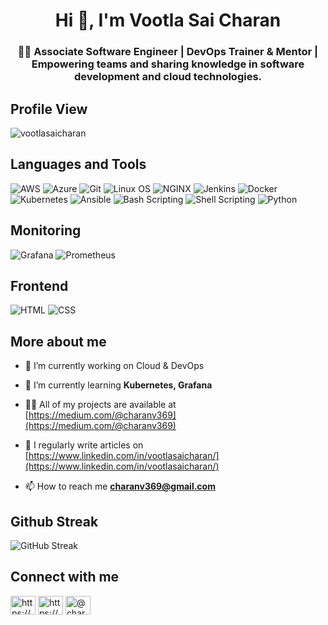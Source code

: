 <h1 align="center">Hi 👋, I'm Vootla Sai Charan</h1>
<h3 align="center">👩‍💻 Associate Software Engineer | DevOps Trainer & Mentor | Empowering teams and sharing knowledge in software development and cloud technologies.</h3>

<!-- <h3 align="left">Profile View:</h3> -->
## Profile View
<p align="left"> <img src="https://komarev.com/ghpvc/?username=vootlasaicharan&label=Profile%20views&color=0e75b6&style=flat" alt="vootlasaicharan" /> </p>

<!-- <h3 align="left">Languages and Tools:</h3> -->
## Languages and Tools
![AWS](https://img.shields.io/badge/-AWS-232F3E?logo=amazon-aws&logoColor=white)
![Azure](https://img.shields.io/badge/-Azure-0089D6?logo=azure&logoColor=white)
![Git](https://img.shields.io/badge/-Git-F05032?logo=git&logoColor=white)
![Linux OS](https://img.shields.io/badge/-Linux_OS-FCC624?logo=linux&logoColor=black)
![NGINX](https://img.shields.io/badge/-NGINX-009639?logo=nginx&logoColor=white)
![Jenkins](https://img.shields.io/badge/-Jenkins-D24939?logo=jenkins&logoColor=white)
![Docker](https://img.shields.io/badge/-Docker-2496ED?logo=docker&logoColor=white)
![Kubernetes](https://img.shields.io/badge/-Kubernetes-326CE5?logo=kubernetes&logoColor=white)
![Ansible](https://img.shields.io/badge/-Ansible-00A0A)
![Bash Scripting](https://img.shields.io/badge/-Bash_Scripting-4EAA25?logo=gnu-bash&logoColor=white)
![Shell Scripting](https://img.shields.io/badge/-Shell_Scripting-4EAA25?logo=gnu-bash&logoColor=white)
![Python](https://img.shields.io/badge/-Python-3776AB?logo=python&logoColor=white)
<!-- <h3 align="left">Monitoring:</h3> -->
## Monitoring
![Grafana](https://img.shields.io/badge/-Grafana-F46800?logo=grafana&logoColor=white)
![Prometheus](https://img.shields.io/badge/-Prometheus-E6522C?logo=prometheus&logoColor=white)
<!-- <h3 align="left">Frontend:</h3> -->
##  Frontend
![HTML](https://img.shields.io/badge/-HTML5-E34F26?logo=html5&logoColor=white)
![CSS](https://img.shields.io/badge/-CSS3-1572B6?logo=css3&logoColor=white)


<!-- <p align="left"> 

<a href="https://aws.amazon.com" target="_blank" rel="noreferrer"> <img src="./AWS_Logo.png" alt="aws" width="40" height="40"/> </a> 

<a href="https://azure.microsoft.com/en-in/" target="_blank" rel="noreferrer"> <img src="https://www.vectorlogo.zone/logos/microsoft_azure/microsoft_azure-icon.svg" alt="azure" width="40" height="40"/> </a> 

<a href="https://www.gnu.org/software/bash/" target="_blank" rel="noreferrer"> <img src="./bash.png" alt="bash" width="40" height="40"/> </a> <a href="https://www.w3schools.com/css/" target="_blank" rel="noreferrer"> <img src="https://raw.githubusercontent.com/devicons/devicon/master/icons/css3/css3-original-wordmark.svg" alt="css3" width="40" height="40"/> </a> 

<a href="https://www.docker.com/" target="_blank" rel="noreferrer"> <img src="https://raw.githubusercontent.com/devicons/devicon/master/icons/docker/docker-original-wordmark.svg" alt="docker" width="40" height="40"/> </a> 

<a href="https://www.figma.com/" target="_blank" rel="noreferrer"> <img src="https://www.vectorlogo.zone/logos/figma/figma-icon.svg" alt="figma" width="40" height="40"/> </a> 

<a href="https://git-scm.com/" target="_blank" rel="noreferrer"> <img src="https://www.vectorlogo.zone/logos/git-scm/git-scm-icon.svg" alt="git" width="40" height="40"/> </a> 

<a href="https://grafana.com" target="_blank" rel="noreferrer"> <img src="https://www.vectorlogo.zone/logos/grafana/grafana-icon.svg" alt="grafana" width="40" height="40"/> </a> 

<a href="https://www.w3.org/html/" target="_blank" rel="noreferrer"> <img src="https://raw.githubusercontent.com/devicons/devicon/master/icons/html5/html5-original-wordmark.svg" alt="html5" width="40" height="40"/> </a> 

<a href="https://www.adobe.com/in/products/illustrator.html" target="_blank" rel="noreferrer"> <img src="https://www.vectorlogo.zone/logos/adobe_illustrator/adobe_illustrator-icon.svg" alt="illustrator" width="40" height="40"/> </a> 

<a href="https://www.jenkins.io" target="_blank" rel="noreferrer"> <img src="https://www.vectorlogo.zone/logos/jenkins/jenkins-icon.svg" alt="jenkins" width="40" height="40"/> </a> 

<a href="https://kubernetes.io" target="_blank" rel="noreferrer"> <img src="https://www.vectorlogo.zone/logos/kubernetes/kubernetes-icon.svg" alt="kubernetes" width="40" height="40"/> </a> 

<a href="https://www.linux.org/" target="_blank" rel="noreferrer"> <img src="https://raw.githubusercontent.com/devicons/devicon/master/icons/linux/linux-original.svg" alt="linux" width="40" height="40"/> </a> 

<a href="https://www.mongodb.com/" target="_blank" rel="noreferrer"> <img src="https://raw.githubusercontent.com/devicons/devicon/master/icons/mongodb/mongodb-original-wordmark.svg" alt="mongodb" width="40" height="40"/> </a> 

<a href="https://www.nginx.com" target="_blank" rel="noreferrer"> <img src="https://raw.githubusercontent.com/devicons/devicon/master/icons/nginx/nginx-original.svg" alt="nginx" width="40" height="40"/> </a> 

<a href="https://nodejs.org" target="_blank" rel="noreferrer"> <img src="https://raw.githubusercontent.com/devicons/devicon/master/icons/nodejs/nodejs-original-wordmark.svg" alt="nodejs" width="40" height="40"/> </a> 

<a href="https://www.photoshop.com/en" target="_blank" rel="noreferrer"> <img src="https://raw.githubusercontent.com/devicons/devicon/master/icons/photoshop/photoshop-line.svg" alt="photoshop" width="40" height="40"/> </a> 

<a href="https://www.python.org" target="_blank" rel="noreferrer"> <img src="https://raw.githubusercontent.com/devicons/devicon/master/icons/python/python-original.svg" alt="python" width="40" height="40"/> </a> 

</p> -->


## More about me 
- 🔭 I’m currently working on Cloud & DevOps

- 🌱 I’m currently learning **Kubernetes, Grafana**

- 👨‍💻 All of my projects are available at [https://medium.com/@charanv369](https://medium.com/@charanv369)

- 📝 I regularly write articles on [https://www.linkedin.com/in/vootlasaicharan/](https://www.linkedin.com/in/vootlasaicharan/)

- 📫 How to reach me **charanv369@gmail.com**


<!-- <p>&nbsp;<img align="center" src="https://github-readme-stats.vercel.app/api?username=vootlasaicharan&show_icons=true&locale=en" alt="vootlasaicharan" /></p> -->

<!-- <p align="left"> <a href="https://github.com/ryo-ma/github-profile-trophy"><img src="https://github-profile-trophy.vercel.app/?username=vootlasaicharan" alt="vootlasaicharan" /></a> </p> -->


## Github Streak
![GitHub Streak](https://github-readme-streak-stats.herokuapp.com/?user=vootlasaicharan&theme=dark)
<!-- <p><img align="center" src="https://github-readme-streak-stats.herokuapp.com/?user=vootlasaicharan&" alt="vootlasaicharan" /></p> -->
<!-- <p><img align="left" src="https://github-readme-stats.vercel.app/api/top-langs?username=vootlasaicharan&show_icons=true&locale=en&layout=compact" alt="vootlasaicharan" /></p> -->

<!-- <p>&nbsp;</p> -->

<!-- ### Blogs posts
BLOG-POST-LIST:START
BLOG-POST-LIST:END -->


<!-- <h3 align="left">Connect with me:</h3> -->
## Connect with me
<p align="left"> <a href="https://linkedin.com/in/https://www.linkedin.com/in/vootlasaicharan/" target="blank"><img align="center" src="https://raw.githubusercontent.com/rahuldkjain/github-profile-readme-generator/master/src/images/icons/Social/linked-in-alt.svg" alt="https://www.linkedin.com/in/vootlasaicharan/" height="30" width="40" /></a> <a href="https://instagram.com/https://www.instagram.com/char_animo/" target="blank"><img align="center" src="https://raw.githubusercontent.com/rahuldkjain/github-profile-readme-generator/master/src/images/icons/Social/instagram.svg" alt="https://www.instagram.com/char_animo/" height="30" width="40" /></a> <a href="https://medium.com/@charanv369" target="blank"><img align="center" src="https://raw.githubusercontent.com/rahuldkjain/github-profile-readme-generator/master/src/images/icons/Social/medium.svg" alt="@charanv369" height="30" width="40" /></a>
</p>